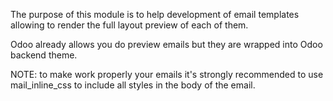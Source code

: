 The purpose of this module is to help development of email templates
allowing to render the full layout preview of each of them.

Odoo already allows you do preview emails but they are wrapped into Odoo
backend theme.

NOTE: to make work properly your emails it's strongly recommended to use
mail_inline_css to include all styles in the body of the email.
